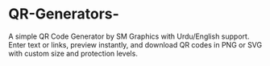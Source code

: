 # QR-Generators-
A simple QR Code Generator by SM Graphics with Urdu/English support. Enter text or links, preview instantly, and download QR codes in PNG or SVG with custom size and protection levels.
